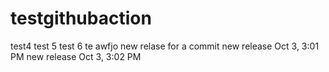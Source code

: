 # testgithubaction

test4
test 5
test 6 
te
awfjo
new relase for a commit
new release Oct 3, 3:01 PM
new release Oct 3, 3:02 PM
